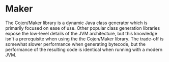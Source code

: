 # Maker
The Cojen/Maker library is a dynamic Java class generator which is primarily focused on ease of use. Other popular class generation libraries expose the low-level details of the JVM architecture, but this knowledge isn't a prerequisite when using the the Cojen/Maker library. The trade-off is somewhat slower performance when generating bytecode, but the performance of the resulting code is identical when running with a modern JVM.

